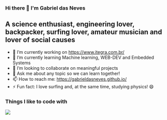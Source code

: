 ### Hi there 👋 I'm Gabriel das Neves

## A science enthusiast, engineering lover, backpacker, surfing lover, amateur musician and lover of social causes

- 🔭 I’m currently working on https://www.itegra.com.br/
- 🌱 I’m currently learning Machine learning, WEB-DEV and Embedded Systems
- 👯 I’m looking to collaborate on meaningful projects 
- 💬 Ask me about any topic so we can learn together!
- 📫 How to reach me: https://gabrieldasneves.github.io/
- ⚡ Fun fact: I love surfing and, at the same time, studying physics! 😄 

<h3>Things I like to code with</h3>


![](https://media.giphy.com/media/FRuActlQlBqWA/giphy.gif)


